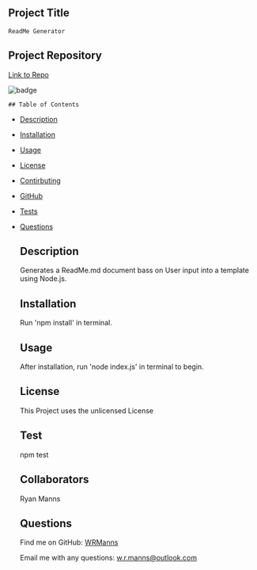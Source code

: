## Project Title
    ReadMe Generator
    
## Project Repository
  [Link to Repo](https://github.com/WRManns/readme-generator)

  ![badge](<img src="https://img.shields.io/badge/license-unlicensed-brightgreen.svg?logo=LOGO">)

    ## Table of Contents
- [Description](#description)
- [Installation](#installation)
- [Usage](#usage)
- [License](#license)
- [Contirbuting](#collaborators)
- [GitHub](#github)
- [Tests](#tests)
- [Questions](#questions)

    ## Description

    Generates a ReadMe.md document bass on User input into a template using Node.js.

    ## Installation

    Run 'npm install' in terminal.

    ## Usage

    After installation, run 'node index.js' in terminal to begin.

    ## License
  This Project uses the unlicensed License

    ## Test

    npm test

    ## Collaborators

    Ryan Manns

    ## Questions
    
    Find me on GitHub: [WRManns](https://github.com/WRManns)
    
    Email me with any questions: w.r.manns@outlook.com  

